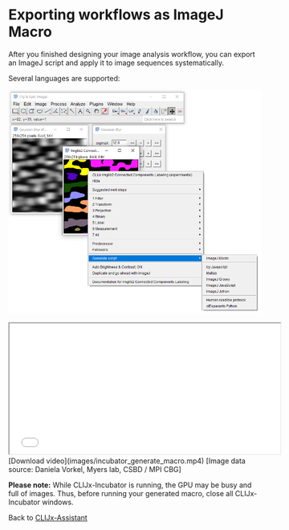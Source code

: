# Exporting workflows as ImageJ Macro
After you finished designing your image analysis workflow, you can export an ImageJ script and apply it to image sequences systematically.

Several languages are supported:

![Image](images/script_export.png)

<iframe src="images/incubator_generate_macro.mp4" width="540" height="260"></iframe>
[Download video](images/incubator_generate_macro.mp4) [Image data source: Daniela Vorkel, Myers lab, CSBD / MPI CBG]

**Please note:** While CLIJx-Incubator is running, the GPU may be busy and full of images. 
Thus, before running your generated macro, close all CLIJx-Incubator windows.

Back to [CLIJx-Assistant](https://clij.github.io/assistant)
